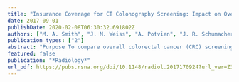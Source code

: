 ```yaml
---
title: "Insurance Coverage for CT Colonography Screening: Impact on Overall Colorectal Cancer Screening Rates"
date: 2017-09-01
publishDate: 2020-02-08T06:30:32.691802Z
authors: ["M. A. Smith", "J. M. Weiss", "A. Potvien", "J. R. Schumacher", "R. E. Gangnon", "D. H. Kim", "L. A. Weeth-Feinstein", "P. J. Pickhardt"]
publication_types: ["2"]
abstract: "Purpose To compare overall colorectal cancer (CRC) screening rates for patients who were eligible and due for CRC screening and who were with and without insurance coverage for computed tomographic (CT) colonography for CRC screening. Materials and Methods The institutional review board approved this retrospective cohort study, with a waiver of consent. This study used longitudinal electronic health record data from 2005 through 2010 for patients managed by one of the largest multispecialty physician groups in the United States. It included 33 177 patients under age 65 who were eligible and due for CRC screening and managed by the participating health system. Stratified Cox regression models provided propensity-adjusted hazard ratios (HRs) and 95% confidence intervals (CIs) for the relationship between CT colonography coverage and CRC screening. Results After adjustment, patients who had insurance coverage for CT colonography and were due for CRC screening had a 48% greater likelihood of being screened for CRC by any method compared with those without coverage who were due for CRC screening (HR, 1.48; 95% CI: 1.41, 1.55). Similarly, patients with CT colonography coverage had a greater likelihood of being screened with CT colonography (HR, 8.35; 95% CI: 7.11, 9.82) and with colonoscopy (HR, 1.38; 95% CI: 1.31, 1.45) but not with fecal occult blood test (HR, 1.00; 95% CI: 0.91, 1.10) than those without such insurance coverage. Conclusion Insurance coverage of CT colonography for CRC screening was associated with a greater likelihood of a patient being screened and a greater likelihood of being screened with a test that helps both to detect cancer and prevent cancer from developing (CT colonography or colonoscopy)"
featured: false
publication: "*Radiology*"
url_pdf: https://pubs.rsna.org/doi/10.1148/radiol.2017170924?url_ver=Z39.88-2003&rfr_id=ori%3Arid%3Acrossref.org&rfr_dat=cr_pub%3Dpubmed
---
```


